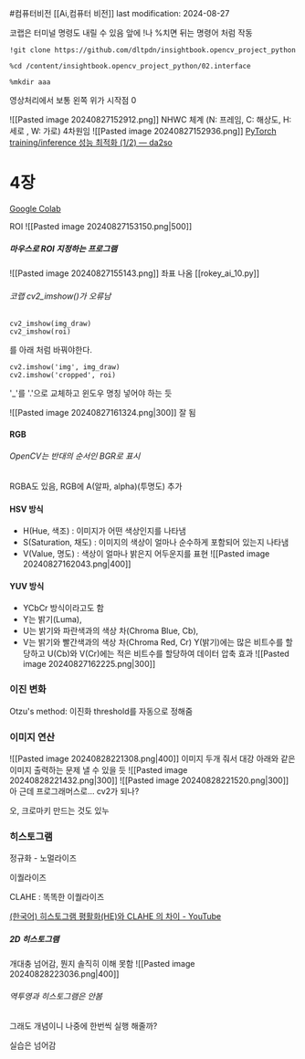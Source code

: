 #컴퓨터비전 
[[Ai,컴퓨터 비전]]
last modification: 2024-08-27

코랩은 터미널 명령도 내릴 수 있음
앞에 !나 %치면 뒤는 명령어 처럼 작동
```
!git clone https://github.com/dltpdn/insightbook.opencv_project_python

%cd /content/insightbook.opencv_project_python/02.interface

%mkdir aaa
```

영상처리에서 보통 왼쪽 위가 시작점 0

![[Pasted image 20240827152912.png]]
NHWC 체계
(N: 프레임, C: 해상도, H: 세로 , W: 가로)
4차원임
![[Pasted image 20240827152936.png]]
[PyTorch training/inference 성능 최적화 (1/2) — da2so](https://da2so.tistory.com/70)

# 4장
[Google Colab](https://colab.research.google.com/drive/1mpVe3iYgjXaMS4k29E4BdjHnJPBNZv9K?usp=sharing#scrollTo=1eZywmkJUVDl)

ROI
![[Pasted image 20240827153150.png|500]]

##### 마우스로 ROI 지정하는 프로그램
![[Pasted image 20240827155143.png]]
좌표 나옴
[[rokey_ai_10.py]]
###### 코랩 cv2_imshow()가 오류남
```
cv2_imshow(img_draw)
cv2_imshow(roi)
```
를 아래 처럼 바꿔야한다.
```
cv2.imshow('img', img_draw)
cv2.imshow('cropped', roi)
```
'\_'를 '.'으로 교체하고 윈도우 명칭 넣어야 하는 듯

![[Pasted image 20240827161324.png|300]]
잘 됨


#### RGB
###### OpenCV는 반대의 순서인 BGR로 표시

RGBA도 있음, RGB에 A(알파, alpha)(투명도) 추가

#### HSV 방식
- H(Hue, 색조) : 이미지가 어떤 색상인지를 나타냄
- S(Saturation, 채도) : 이미지의 색상이 얼마나 순수하게 포함되어 있는지 나타냄
- V(Value, 명도) : 색상이 얼마나 밝은지 어두운지를 표현 
![[Pasted image 20240827162043.png|400]]

#### YUV 방식
- YCbCr 방식이라고도 함
- Y는 밝기(Luma),
- U는 밝기와 파란색과의 색상 차(Chroma Blue, Cb),
- V는 밝기와 빨간색과의 색상 차(Chroma Red, Cr)
Y(밝기)에는 많은 비트수를 할당하고 U(Cb)와 V(Cr)에는 적은 비트수를 할당하여 데이터 압축 효과
![[Pasted image 20240827162225.png|300]]

### 이진 변화
Otzu's method: 이진화 threshold를 자동으로 정해줌

### 이미지 연산
![[Pasted image 20240828221308.png|400]]
이미지 두개 줘서 대강 아래와 같은 이미지 출력하는 문제 낼 수 있을 듯
![[Pasted image 20240828221432.png|300]]
![[Pasted image 20240828221520.png|300]]
아 근데 프로그래머스로... cv2가 되나?

오, 크로마키 만드는 것도 있누

### 히스토그램
정규화 - 노멀라이즈

이퀄라이즈

CLAHE : 똑똑한 이퀄라이즈

[(한국어) 히스토그램 평활화(HE)와 CLAHE 의 차이 - YouTube](https://www.youtube.com/watch?v=UGUh5B1wSYY)

##### 2D 히스토그램
개대충 넘어감, 뭔지 솔직히 이해 못함
![[Pasted image 20240828223036.png|400]]

###### 역투영과 히스토그램은 안봄
그래도 개념이니 나중에 한번씩 실행 해줄까?

실습은 넘어감